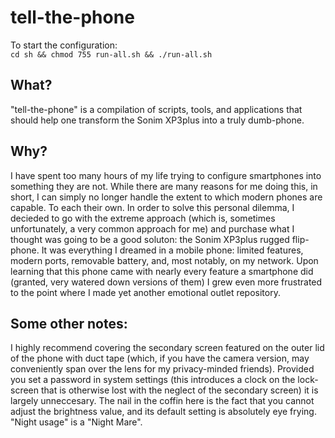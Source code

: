 # tell-the-phone

To start the configuration:\
`cd sh && chmod 755 run-all.sh && ./run-all.sh`

## What?
"tell-the-phone" is a compilation of scripts, tools, and applications that should help one transform the Sonim XP3plus into a truly dumb-phone.

## Why?
I have spent too many hours of my life trying to configure smartphones into something they are not. While there are many reasons for me doing this, in short, I can simply no longer handle the extent to which modern phones are capable. To each their own. In order to solve this personal dilemma, I decieded to go with the extreme approach (which is, sometimes unfortunately, a very common approach for me) and purchase what I thought was going to be a good soluton: the Sonim XP3plus rugged flip-phone. It was everything I dreamed in a mobile phone: limited features, modern ports, removable battery, and, most notably, on my network. Upon learning that this phone came with nearly every feature a smartphone did (granted, very watered down versions of them) I grew even more frustrated to the point where I made yet another emotional outlet repository.

## Some other notes:
I highly recommend covering the secondary screen featured on the outer lid of the phone with duct tape (which, if you have the camera version, may conveniently span over the lens for my privacy-minded friends). Provided you set a password in system settings (this introduces a clock on the lock-screen that is otherwise lost with the neglect of the secondary screen) it is largely unneccesary. The nail in the coffin here is the fact that you cannot adjust the brightness value, and its default setting is absolutely eye frying. "Night usage" is a "Night Mare".
